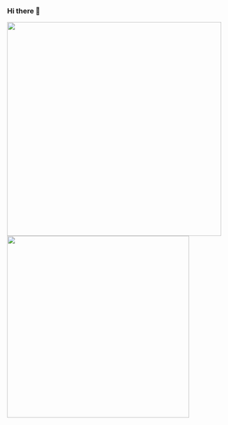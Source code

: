 ### Hi there 👋

<img src="https://github-readme-stats.vercel.app/api?username=hyeonsook95&show_icons=true&theme=gotham" width=500/> <img src="http://mazassumnida.wtf/api/generate_badge?boj=qu3230" width=425/>


<!--
**hyeonsook95/hyeonsook95** is a ✨ _special_ ✨ repository because its `README.md` (this file) appears on your GitHub profile.

Here are some ideas to get you started:

- 🔭 I’m currently working on ...
- 🌱 I’m currently learning ...
- 👯 I’m looking to collaborate on ...
- 🤔 I’m looking for help with ...
- 💬 Ask me about ...
- 📫 How to reach me: ...
- 😄 Pronouns: ...
- ⚡ Fun fact: ...
-->
